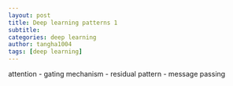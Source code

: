 ```yaml
---
layout: post
title: Deep learning patterns 1
subtitle:
categories: deep learning
author: tangha1004
tags: [deep learning]
---
```


attention - gating mechanism - residual pattern - message passing